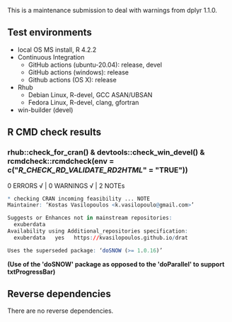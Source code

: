 
This is a maintenance submission to deal with warnings from dplyr 1.1.0.

## Test environments

* local OS MS install, R 4.2.2
* Continuous Integration
  * GitHub actions (ubuntu-20.04): release, devel
  * GitHub actions (windows): release
  * Github actions (OS X): release
* Rhub
  * Debian Linux, R-devel, GCC ASAN/UBSAN
  * Fedora Linux, R-devel, clang, gfortran
* win-builder (devel)

## R CMD check results 

   
### rhub::check_for_cran() & devtools::check_win_devel() & rcmdcheck::rcmdcheck(env = c("_R_CHECK_RD_VALIDATE_RD2HTML_" = "TRUE"))

0 ERRORS √ | 0 WARNINGS √ | 2 NOTEs

```r
* checking CRAN incoming feasibility ... NOTE
Maintainer: ‘Kostas Vasilopoulos <k.vasilopoulo@gmail.com>’

Suggests or Enhances not in mainstream repositories:
  exuberdata
Availability using Additional_repositories specification:
  exuberdata   yes   https://kvasilopoulos.github.io/drat

Uses the superseded package: ‘doSNOW (>= 1.0.16)’
```
  **(Use of the 'doSNOW' package as opposed to the 'doParallel' to support txtProgressBar)**
  
## Reverse dependencies

There are no reverse dependencies.



